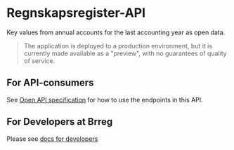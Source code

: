 # Regnskapsregister-API

Key values from annual accounts for the last accounting year as open data.

> The application is deployed to a production environment, but it is currently made available as a "preview", with no guarantees of quality of service.
> 
## For API-consumers

See [Open API specification](https://data.brreg.no/regnskapsregisteret/regnskap/swagger-ui/index.html) for how to use the endpoints in this API.


## For Developers at Brreg

Please see [docs for developers](docs/for-devs.md)

 
